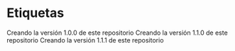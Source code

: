 # Etiquetas

Creando la versión 1.0.0 de este repositorio
Creando la versión 1.1.0 de este repositorio
Creando la versión 1.1.1 de este repositorio